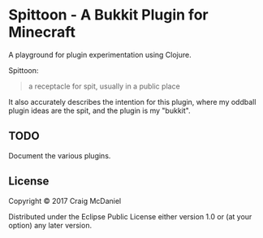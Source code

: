 # Spittoon - A Bukkit Plugin for Minecraft

A playground for plugin experimentation using Clojure.

Spittoon:
> a receptacle for spit, usually in a public place

It also accurately describes the intention for this plugin, where my oddball
plugin ideas are the spit, and the plugin is my "bukkit".

## TODO

Document the various plugins.

## License

Copyright © 2017 Craig McDaniel

Distributed under the Eclipse Public License either version 1.0 or (at
your option) any later version.
